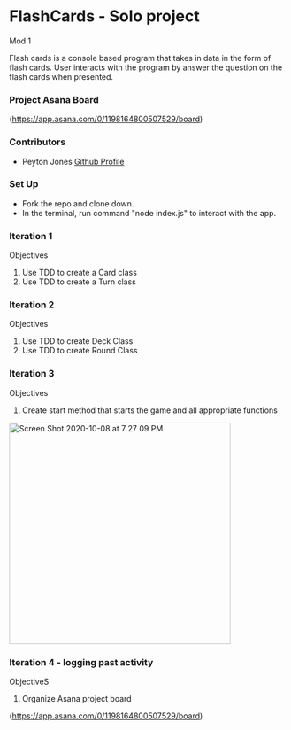 # FlashCards - Solo project
Mod 1

Flash cards is a console based program that takes in data in the form of flash cards. User interacts with the program by answer the question on the flash cards when presented. 

### Project Asana Board
(https://app.asana.com/0/1198164800507529/board)

### Contributors
* Peyton Jones [Github Profile](https://github.com/Peytonjo)

### Set Up
* Fork the repo and clone down.
* In the terminal, run command "node index.js" to interact with the app.


### Iteration 1
Objectives
1. Use TDD to create a Card class
2. Use TDD to create a Turn class

### Iteration 2 
Objectives
1. Use TDD to create Deck Class
2. Use TDD to create Round Class


### Iteration 3 
Objectives
1. Create start method that starts the game and all appropriate functions 

<img width="400" alt="Screen Shot 2020-10-08 at 7 27 09 PM" src="https://user-images.githubusercontent.com/59493784/95530964-84a6bc80-099c-11eb-92a1-5fdcccd38b3d.png">

### Iteration 4 - logging past activity
ObjectiveS
1. Organize Asana project board

(https://app.asana.com/0/1198164800507529/board)














